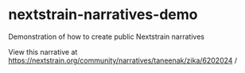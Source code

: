 # nextstrain-narratives-demo
Demonstration of how to create public Nextstrain narratives

View this narrative at https://nextstrain.org/community/narratives/taneenak/zika/6202024
/
